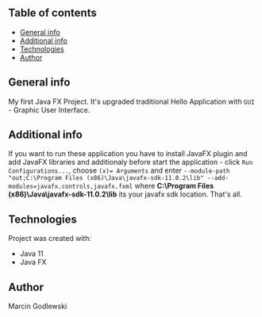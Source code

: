 ## Table of contents
* [General info](#general-info)
* [Additional info](#additional-info)
* [Technologies](#technologies)
* [Author](#author)

## General info
My first Java FX Project. It's upgraded traditional Hello Application with `GUI` - Graphic User Interface.

## Additional info
If you want to run these application you have to install JavaFX plugin and add JavaFX libraries and additionaly before start the application - click `Run Configurations...`, choose `(x)= Arguments` and enter `--module-path "out;C:\Program Files (x86)\Java\javafx-sdk-11.0.2\lib" --add-modules=javafx.controls,javafx.fxml` where **C:\Program Files (x86)\Java\javafx-sdk-11.0.2\lib** its your javafx sdk location. That's all.

## Technologies
Project was created with:
* Java 11
* Java FX

## Author
Marcin Godlewski
